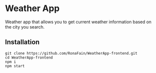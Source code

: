 # Weather App

Weather app that allows you to get current weather information based on the city you search.

## Installation

```
git clone https://github.com/RonaFain/WeatherApp-frontend.git
cd WeatherApp-frontend
npm i
npm start
```
